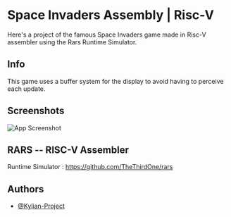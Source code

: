 
# Space Invaders Assembly | Risc-V

Here's a project of the famous Space Invaders game made in Risc-V assembler using the Rars Runtime Simulator.

## Info

This game uses a buffer system for the display to avoid having to perceive each update.
## Screenshots

![App Screenshot](https://i.imgur.com/e6hhdwt.gif)


## RARS -- RISC-V Assembler

Runtime Simulator : https://github.com/TheThirdOne/rars
## Authors

- [@Kylian-Project](https://github.com/Kylian-Project)
